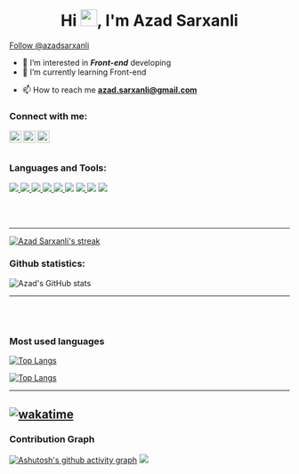 <h1 align="center">Hi <img src="https://raw.githubusercontent.com/MartinHeinz/MartinHeinz/master/wave.gif" width="30px">, I'm Azad Sarxanli</h1>
<!-- Place this tag where you want the button to render. -->
<a class="github-button" href="https://github.com/azadsarxanli" data-color-scheme="no-preference: light; light: dark_high_contrast; dark: dark_dimmed;" data-size="large" data-show-count="true" aria-label="Follow @azadsarxanli on GitHub">Follow @azadsarxanli</a>

- 👀 I’m interested in **_Front-end_** developing
- 🌱 I’m currently learning Front-end
<!-- - 💞️ I’m looking to collaborate on ... -->
- 📫 How to reach me **azad.sarxanli@gmail.com**
  <!-- <img align='right' width="200px" height="200px" src="https://media1.giphy.com/media/qgQUggAC3Pfv687qPC/giphy.gif?cid=ecf05e470sjpjor9ny374bfbs1sp2syl0ht20cqia95hf19q&rid=giphy.gif&ct=g" height="175px"/> -->

<!---
azadsarxanli/azadsarxanli is a ✨ special ✨ repository because its `README.md` (this file) appears on your GitHub profile.
You can click the Preview link to take a look at your changes.
--->

### Connect with me:

[<img align="left" alt="azadsarxanli | Twitter" width="22px" src="https://cdn.jsdelivr.net/npm/simple-icons@v3/icons/twitter.svg" />][twitter]
[<img align="left" alt="azadsarxanli | LinkedIn" width="22px" src="https://cdn.jsdelivr.net/npm/simple-icons@v3/icons/linkedin.svg" />][linkedin]
[<img align="left" alt="azadsarxanli | Instagram" width="22px" src="https://cdn.jsdelivr.net/npm/simple-icons@v3/icons/instagram.svg" />][instagram]

 <br/>
 <br/>

### Languages and Tools:

<!--
<img align="left" alt="Visual Studio Code" width="26px" src="https://raw.githubusercontent.com/github/explore/80688e429a7d4ef2fca1e82350fe8e3517d3494d/topics/visual-studio-code/visual-studio-code.png" />
<img align="left" alt="HTML5" width="26px" src="https://raw.githubusercontent.com/github/explore/80688e429a7d4ef2fca1e82350fe8e3517d3494d/topics/html/html.png" />
<img align="left" alt="CSS3" width="26px" src="https://raw.githubusercontent.com/github/explore/80688e429a7d4ef2fca1e82350fe8e3517d3494d/topics/css/css.png" />
<img align="left" alt="Sass" width="26px" src="https://raw.githubusercontent.com/github/explore/80688e429a7d4ef2fca1e82350fe8e3517d3494d/topics/sass/sass.png" />
<img align="left" alt="JavaScript" width="26px" src="https://raw.githubusercontent.com/github/explore/80688e429a7d4ef2fca1e82350fe8e3517d3494d/topics/javascript/javascript.png" />
<img align="left" alt="React" width="26px" src="https://raw.githubusercontent.com/github/explore/80688e429a7d4ef2fca1e82350fe8e3517d3494d/topics/react/react.png" /> -->
<!-- <img align="left" alt="Gatsby" width="26px" src="https://raw.githubusercontent.com/github/explore/e94815998e4e0713912fed477a1f346ec04c3da2/topics/gatsby/gatsby.png" /> -->
<!-- <img align="left" alt="GraphQL" width="26px" src="https://raw.githubusercontent.com/github/explore/80688e429a7d4ef2fca1e82350fe8e3517d3494d/topics/graphql/graphql.png" /> -->
<!-- <img align="left" alt="Node.js" width="26px" src="https://raw.githubusercontent.com/github/explore/80688e429a7d4ef2fca1e82350fe8e3517d3494d/topics/nodejs/nodejs.png" /> -->
<!-- <img align="left" alt="Deno" width="26px" src="https://raw.githubusercontent.com/github/explore/361e2821e2dea67711cde99c9c40ed357061cf27/topics/deno/deno.png" />
<img align="left" alt="SQL" width="26px" src="https://raw.githubusercontent.com/github/explore/80688e429a7d4ef2fca1e82350fe8e3517d3494d/topics/sql/sql.png" />
<img align="left" alt="MySQL" width="26px" src="https://raw.githubusercontent.com/github/explore/80688e429a7d4ef2fca1e82350fe8e3517d3494d/topics/mysql/mysql.png" />
<img align="left" alt="MongoDB" width="26px" src="https://raw.githubusercontent.com/github/explore/80688e429a7d4ef2fca1e82350fe8e3517d3494d/topics/mongodb/mongodb.png" /> -->
<!-- <img align="left" alt="Git" width="26px" src="https://raw.githubusercontent.com/github/explore/80688e429a7d4ef2fca1e82350fe8e3517d3494d/topics/git/git.png" />
<img align="left" alt="GitHub" width="26px" src="https://raw.githubusercontent.com/github/explore/78df643247d429f6cc873026c0622819ad797942/topics/github/github.png" />
<img align="left" alt="Terminal" width="26px" src="https://raw.githubusercontent.com/github/explore/80688e429a7d4ef2fca1e82350fe8e3517d3494d/topics/terminal/terminal.png" /> -->

<p align="left"> 
    <a href="https://www.w3.org/html/" target="_blank"> <img src="https://img.icons8.com/color/48/000000/html-5.png" /> </a> 
    <a href="https://www.w3schools.com/css/" target="_blank"> <img src="https://img.icons8.com/color/48/000000/css3.png"/> </a> 
    <a href="https://www.w3schools.com/sass/" target="_blank"> <img src="https://img.icons8.com/color/48/000000/sass.png"/> </a> 
    <a href="https://material-ui.com/" target="_blank"> <img src="https://img.icons8.com/color/48/000000/bootstrap.png"/> </a> 
    <a href="https://reactjs.org/" target="_blank"> <img src="https://img.icons8.com/color/48/000000/react-native.png"/> </a>
    <!-- <a href="https://redux.js.org" target="_blank"> <img src="https://img.icons8.com/color/48/000000/redux.png"/> </a> -->
    <a href="https://getbootstrap.com" target="_blank"> <img src="https://img.icons8.com/color/48/000000/material-ui.png"/></a>
    <a href="https://developer.mozilla.org/en-US/docs/Web/JavaScript" target="_blank"> <img src="https://img.icons8.com/color/48/000000/javascript.png"/> </a> 
    <a href="https://material-ui.com/" target="_blank"><img src="https://img.icons8.com/ios-filled/50/000000/jquery.png"/></a>
    <!-- <a style="padding-right:8px;" href="https://nodejs.org" target="_blank"> <img src="https://img.icons8.com/color/48/000000/nodejs.png"/> </a>  -->
    <!-- <a href="https://expressjs.com" target="_blank"> <img src="https://raw.githubusercontent.com/devicons/devicon/master/icons/express/express-original-wordmark.svg" alt="express" width="40" height="40"/> </a> -->
    <!-- <a style="padding-right:8px;" href="https://www.mysql.com/" target="_blank"> <img src="https://img.icons8.com/fluent/50/000000/mysql-logo.png"/> </a> -->
    <!-- <a href="https://www.mongodb.com/" target="_blank"> <img src="https://raw.githubusercontent.com/devicons/devicon/master/icons/mongodb/mongodb-original-wordmark.svg" alt="mongodb" width="48" height="48"/> </a>  -->
    <!-- <a href="https://firebase.google.com/" target="_blank"> <img src="https://img.icons8.com/color/48/000000/firebase.png"/> </a>  -->
    <a href="https://git-scm.com/" target="_blank"> <img src="https://img.icons8.com/color/48/000000/git.png"/> </a>    
</p>

<br />
<br />

---

<p align="left">
    <a href="https://github.com/azadsarxanli/github-readme-streak-stats">
        <img title="🔥 Get streak stats for your profile at git.io/streak-stats" alt="Azad Sarxanli's streak" src="https://github-readme-streak-stats.herokuapp.com/?user=azadsarxanli&theme=radical&hide_border=true"/>
    </a>
</p>

### Github statistics:

![Azad's GitHub stats](https://github-readme-stats.vercel.app/api?username=azadsarxanli&show_icons=true&theme=radical)

---

<br/>
<br/>

### Most used languages

[![Top Langs](https://github-readme-stats.vercel.app/api/top-langs/?username=azadsarxanli&layout=compact&theme=radical)](https://github.com/azadsarxanli/github-readme-stats)

[![Top Langs](https://github-readme-stats.vercel.app/api/top-langs/?username=azadsarxanli&langs_count=8&theme=radical)](https://github.com/anuraghazra/github-readme-stats)

---

## [![wakatime](https://wakatime.com/badge/user/68948e79-2670-4613-90ce-130ddc9848dd.svg)](https://wakatime.com/@68948e79-2670-4613-90ce-130ddc9848dd)

### Contribution Graph

[![Ashutosh's github activity graph](https://activity-graph.herokuapp.com/graph?username=azadsarxanli&theme=rogue)](https://github.com/ashutosh00710/github-readme-activity-graph)
![](https://komarev.com/ghpvc/?username=azadsarxanli&color=blueviolet)

[github]: https://github.com/azadsarxanli
[twitter]: https://twitter.com/azadsarxanli
[instagram]: https://instagram.com/azadsarxanli
[linkedin]: https://linkedin.com/in/azadsarxanli
